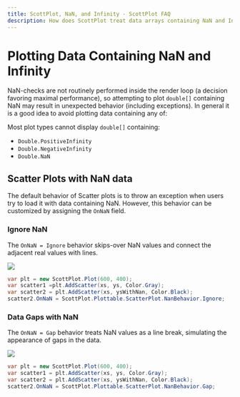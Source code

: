 ```yaml
---
title: ScottPlot, NaN, and Infinity - ScottPlot FAQ
description: How does ScottPlot treat data arrays containing NaN and Infinity?
---
```


# Plotting Data Containing NaN and Infinity

NaN-checks are not routinely performed inside the render loop (a decision favoring maximal performance), so attempting to plot `double[]` containing NaN may result in unexpected behavior (including exceptions). In general it is a good idea to avoid plotting data containing any of:

Most plot types cannot display `double[]` containing:
* `Double.PositiveInfinity`
* `Double.NegativeInfinity`
* `Double.NaN`

## Scatter Plots with NaN data

The default behavior of Scatter plots is to throw an exception when users try to load it with data containing NaN. However, this behavior can be customized by assigning the `OnNaN` field.

### Ignore NaN

The `OnNaN = Ignore` behavior skips-over NaN values and connect the adjacent real values with lines.

![](scatter_nan_ignore.png)

```cs
var plt = new ScottPlot.Plot(600, 400);
var scatter1 =plt.AddScatter(xs, ys, Color.Gray);
var scatter2 = plt.AddScatter(xs, ysWithNan, Color.Black);
scatter2.OnNaN = ScottPlot.Plottable.ScatterPlot.NanBehavior.Ignore;
```

### Data Gaps with NaN

The `OnNaN = Gap` behavior treats NaN values as a line break, simulating the appearance of gaps in the data.

![](scatter_nan_gap.png)

```cs
var plt = new ScottPlot.Plot(600, 400);
var scatter1 = plt.AddScatter(xs, ys, Color.Gray);
var scatter2 = plt.AddScatter(xs, ysWithNan, Color.Black);
scatter2.OnNaN = ScottPlot.Plottable.ScatterPlot.NanBehavior.Gap;
```